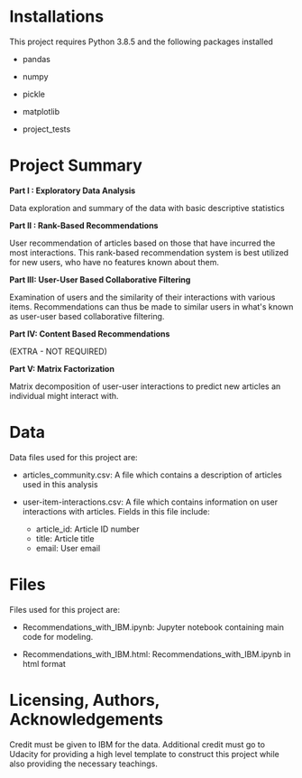 # Installations
This project requires Python 3.8.5 and the following packages installed

* pandas

*  numpy

* pickle

* matplotlib

*  project_tests

# Project Summary
**Part I : Exploratory Data Analysis** 

Data exploration and summary of the data with basic descriptive statistics

**Part II : Rank-Based Recommendations** 

User recommendation of articles based on those that have incurred the most interactions. This rank-based recommendation system is best utilized for new users, who have no features known about them.

**Part III: User-User Based Collaborative Filtering** 

Examination of users and the similarity of their interactions with various items. Recommendations can thus be made to similar users in what's known as user-user based collaborative filtering.

**Part IV: Content Based Recommendations** 

(EXTRA - NOT REQUIRED)

**Part V: Matrix Factorization** 

Matrix decomposition of user-user interactions to predict new articles an individual might interact with.

# Data

Data files used for this project are:

* articles_community.csv: A file which contains a description of articles used in this analysis

* user-item-interactions.csv: A file which contains information on user interactions with articles. Fields in this file include:
  * article_id: Article ID number
  * title: Article title
  * email: User email
  
 # Files

Files used for this project are:

* Recommendations_with_IBM.ipynb: Jupyter notebook containing main code for modeling.

* Recommendations_with_IBM.html:  Recommendations_with_IBM.ipynb in html format

# Licensing, Authors, Acknowledgements
Credit must be given to IBM for the data. Additional credit must go to Udacity for providing a high level template to construct this project while also providing the necessary teachings. 

